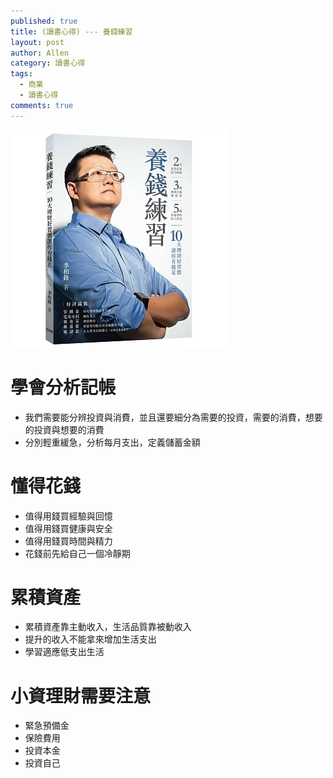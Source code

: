 ```yaml
---
published: true
title: (讀書心得) --- 養錢練習
layout: post
author: Allen
category: 讀書心得
tags: 
  - 商業
  - 讀書心得
comments: true
---
```


![book](/images/blog/20190810/20190810-000.jpg)

# 學會分析記帳
- 我們需要能分辨投資與消費，並且還要細分為需要的投資，需要的消費，想要的投資與想要的消費
- 分別輕重緩急，分析每月支出，定義儲蓄金額

# 懂得花錢
- 值得用錢買經驗與回憶
- 值得用錢買健康與安全
- 值得用錢買時間與精力
- 花錢前先給自己一個冷靜期

# 累積資產
- 累積資產靠主動收入，生活品質靠被動收入
- 提升的收入不能拿來增加生活支出
- 學習適應低支出生活

# 小資理財需要注意
- 緊急預備金
- 保險費用
- 投資本金
- 投資自己
